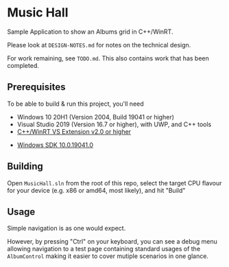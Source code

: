 # Music Hall

Sample Application to show an Albums grid in C++/WinRT.

Please look at `DESIGN-NOTES.md` for notes on the technical design.

For work remaining, see `TODO.md`. This also contains work that has been
completed.

## Prerequisites

To be able to build & run this project, you'll need

- Windows 10 20H1 (Version 2004, Build 19041 or higher)
- Visual Studio 2019 (Version 16.7 or higher), with UWP, and C++ tools
- [C++/WinRT VS Extension v2.0 or
  higher](https://marketplace.visualstudio.com/items?itemName=CppWinRTTeam.cppwinrt101804264)

* [Windows SDK
  10.0.19041.0](https://marketplace.visualstudio.com/items?itemName=CppWinRTTeam.cppwinrt101804264)

## Building

Open `MusicHall.sln` from the root of this repo, select the target CPU flavour
for your device (e.g. x86 or amd64, most likely), and hit "Build"

## Usage
Simple navigation is as one would expect.

However, by pressing "Ctrl" on your keyboard, you can see a debug menu allowing
navigation to a test page containing standard usages of the `AlbumControl`
making it easier to cover mutiple scenarios in one glance.